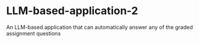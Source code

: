 # LLM-based-application-2
 An LLM-based application that can automatically answer any of the graded assignment questions
